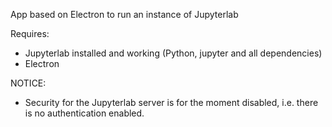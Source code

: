 App based on Electron to run an instance of Jupyterlab

Requires:
- Jupyterlab installed and working (Python, jupyter and all dependencies)
- Electron

NOTICE:
- Security for the Jupyterlab server is for the moment disabled, i.e. there is no authentication enabled.
